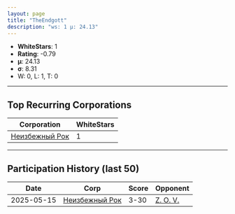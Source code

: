 ```yaml
---
layout: page
title: "TheEndgott"
description: "ws: 1 μ: 24.13"
---
```

- **WhiteStars**: 1
- **Rating**: -0.79
- **μ**: 24.13  
- **σ**: 8.31
- W: 0, L: 1, T: 0

---

## Top Recurring Corporations

| Corporation | WhiteStars |
| --- | --- |
| [Неизбежный Рок](https://ws.tsl.rocks/corp/a075d54242806374b2fc020c48e0e4ab4077ac72faeeae7568400e0e48790289/) | 1 |

---

## Participation History (last 50)

| Date | Corp | Score | Opponent |
| --- | --- | --- | --- |
| 2025-05-15 | [Неизбежный Рок](https://ws.tsl.rocks/corp/a075d54242806374b2fc020c48e0e4ab4077ac72faeeae7568400e0e48790289/) | 3-30 | [Z\. O\. V\.](https://ws.tsl.rocks/corp/4f56534357f2407b25faee160f9dca4ee83b8f9ca4425ba472a47298faf54096/) |